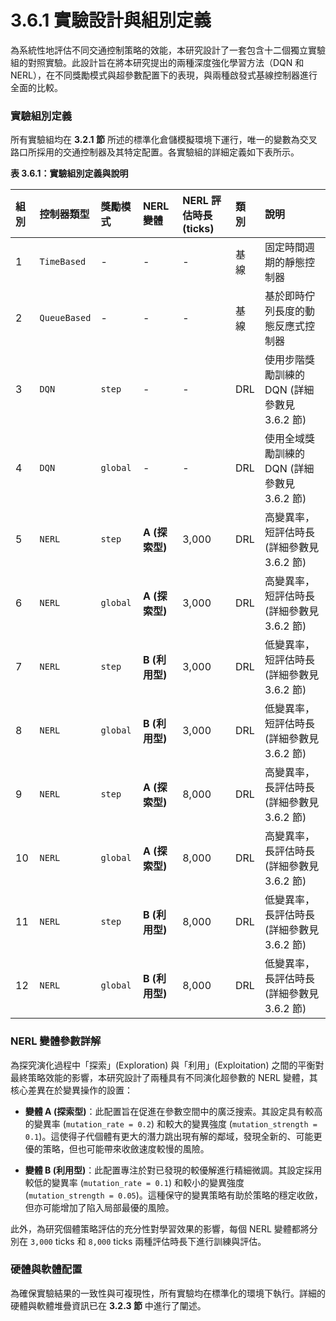 # 3.6.1 實驗設計與組別定義

為系統性地評估不同交通控制策略的效能，本研究設計了一套包含十二個獨立實驗組的對照實驗。此設計旨在將本研究提出的兩種深度強化學習方法（DQN 和 NERL），在不同獎勵模式與超參數配置下的表現，與兩種啟發式基線控制器進行全面的比較。

### 實驗組別定義

所有實驗組均在 **3.2.1 節** 所述的標準化倉儲模擬環境下運行，唯一的變數為交叉路口所採用的交通控制器及其特定配置。各實驗組的詳細定義如下表所示。

**表 3.6.1：實驗組別定義與說明**

| 組別 | 控制器類型 | 獎勵模式 | NERL 變體 | NERL 評估時長 (ticks) | 類別 | 說明 |
| :--- | :--- | :--- | :--- | :--- | :--- | :--- |
| 1 | `TimeBased` | - | - | - | 基線 | 固定時間週期的靜態控制器 |
| 2 | `QueueBased` | - | - | - | 基線 | 基於即時佇列長度的動態反應式控制器 |
| 3 | `DQN` | `step` | - | - | DRL | 使用步階獎勵訓練的 DQN (詳細參數見 3.6.2 節) |
| 4 | `DQN` | `global` | - | - | DRL | 使用全域獎勵訓練的 DQN (詳細參數見 3.6.2 節) |
| 5 | `NERL` | `step` | **A (探索型)** | 3,000 | DRL | 高變異率，短評估時長 (詳細參數見 3.6.2 節) |
| 6 | `NERL` | `global` | **A (探索型)** | 3,000 | DRL | 高變異率，短評估時長 (詳細參數見 3.6.2 節) |
| 7 | `NERL` | `step` | **B (利用型)** | 3,000 | DRL | 低變異率，短評估時長 (詳細參數見 3.6.2 節) |
| 8 | `NERL` | `global` | **B (利用型)** | 3,000 | DRL | 低變異率，短評估時長 (詳細參數見 3.6.2 節) |
| 9 | `NERL` | `step` | **A (探索型)** | 8,000 | DRL | 高變異率，長評估時長 (詳細參數見 3.6.2 節) |
| 10 | `NERL` | `global` | **A (探索型)** | 8,000 | DRL | 高變異率，長評估時長 (詳細參數見 3.6.2 節) |
| 11| `NERL` | `step` | **B (利用型)** | 8,000 | DRL | 低變異率，長評估時長 (詳細參數見 3.6.2 節) |
| 12| `NERL` | `global` | **B (利用型)** | 8,000 | DRL | 低變異率，長評估時長 (詳細參數見 3.6.2 節) |

### NERL 變體參數詳解

為探究演化過程中「探索」(Exploration) 與「利用」(Exploitation) 之間的平衡對最終策略效能的影響，本研究設計了兩種具有不同演化超參數的 NERL 變體，其核心差異在於變異操作的設置：

- **變體 A (探索型)**：此配置旨在促進在參數空間中的廣泛搜索。其設定具有較高的變異率 (`mutation_rate = 0.2`) 和較大的變異強度 (`mutation_strength = 0.1`)。這使得子代個體有更大的潛力跳出現有解的鄰域，發現全新的、可能更優的策略，但也可能帶來收斂速度較慢的風險。

- **變體 B (利用型)**：此配置專注於對已發現的較優解進行精細微調。其設定採用較低的變異率 (`mutation_rate = 0.1`) 和較小的變異強度 (`mutation_strength = 0.05`)。這種保守的變異策略有助於策略的穩定收斂，但亦可能增加了陷入局部最優的風險。

此外，為研究個體策略評估的充分性對學習效果的影響，每個 NERL 變體都將分別在 `3,000` ticks 和 `8,000` ticks 兩種評估時長下進行訓練與評估。

### 硬體與軟體配置

為確保實驗結果的一致性與可複現性，所有實驗均在標準化的環境下執行。詳細的硬體與軟體堆疊資訊已在 **3.2.3 節** 中進行了闡述。 